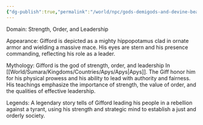 ```yaml
---
{"dg-publish":true,"permalink":"/world/npc/gods-demigods-and-devine-beasts/way-of-the-great-ape/gods/gifford-the-armored-general/"}
---
```


Domain: Strength, Order, and Leadership

Appearance: Gifford is depicted as a mighty hippopotamus clad in ornate armor and wielding a massive mace. His eyes are stern and his presence commanding, reflecting his role as a leader.

Mythology: Gifford is the god of strength, order, and leadership In [[World/Sumara/Kingdoms/Countries/Apys/Apys\|Apys]]. The Giff honor him for his physical prowess and his ability to lead with authority and fairness. His teachings emphasize the importance of strength, the value of order, and the qualities of effective leadership.

Legends: A legendary story tells of Gifford leading his people in a rebellion against a tyrant, using his strength and strategic mind to establish a just and orderly society.